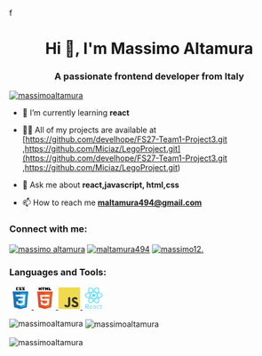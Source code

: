f<h1 align="center">Hi 👋, I'm Massimo Altamura</h1>
<h3 align="center">A passionate frontend developer from Italy</h3>

<p align="left"> <a href="https://github.com/ryo-ma/github-profile-trophy"><img src="https://github-profile-trophy.vercel.app/?username=massimoaltamura" alt="massimoaltamura" /></a> </p>

- 🌱 I’m currently learning **react**

- 👨‍💻 All of my projects are available at [https://github.com/develhope/FS27-Team1-Project3.git ,https://github.com/Miciaz/LegoProject.git](https://github.com/develhope/FS27-Team1-Project3.git ,https://github.com/Miciaz/LegoProject.git)

- 💬 Ask me about **react,javascript, html,css**

- 📫 How to reach me **maltamura494@gmail.com**

<h3 align="left">Connect with me:</h3>
<p align="left">
<a href="https://linkedin.com/in/massimo altamura" target="blank"><img align="center" src="https://raw.githubusercontent.com/rahuldkjain/github-profile-readme-generator/master/src/images/icons/Social/linked-in-alt.svg" alt="massimo altamura" height="30" width="40" /></a>
<a href="https://instagram.com/maltamura494" target="blank"><img align="center" src="https://raw.githubusercontent.com/rahuldkjain/github-profile-readme-generator/master/src/images/icons/Social/instagram.svg" alt="maltamura494" height="30" width="40" /></a>
<a href="https://discord.gg/massimo12." target="blank"><img align="center" src="https://raw.githubusercontent.com/rahuldkjain/github-profile-readme-generator/master/src/images/icons/Social/discord.svg" alt="massimo12." height="30" width="40" /></a>
</p>

<h3 align="left">Languages and Tools:</h3>
<p align="left"> <a href="https://www.w3schools.com/css/" target="_blank" rel="noreferrer"> <img src="https://raw.githubusercontent.com/devicons/devicon/master/icons/css3/css3-original-wordmark.svg" alt="css3" width="40" height="40"/> </a> <a href="https://www.w3.org/html/" target="_blank" rel="noreferrer"> <img src="https://raw.githubusercontent.com/devicons/devicon/master/icons/html5/html5-original-wordmark.svg" alt="html5" width="40" height="40"/> </a> <a href="https://developer.mozilla.org/en-US/docs/Web/JavaScript" target="_blank" rel="noreferrer"> <img src="https://raw.githubusercontent.com/devicons/devicon/master/icons/javascript/javascript-original.svg" alt="javascript" width="40" height="40"/> </a> <a href="https://www.mysql.com/" target="_blank" rel="noreferrer">  <a href="https://reactjs.org/" target="_blank" rel="noreferrer"> <img src="https://raw.githubusercontent.com/devicons/devicon/master/icons/react/react-original-wordmark.svg" alt="react" width="40" height="40"/> </a> </p>

<p><img align="left" src="https://github-readme-stats.vercel.app/api/top-langs?username=massimoaltamura&show_icons=true&locale=en&layout=compact" alt="massimoaltamura" /></p>

<p>&nbsp;<img align="center" src="https://github-readme-stats.vercel.app/api?username=massimoaltamura&show_icons=true&locale=en" alt="massimoaltamura" /></p>

<p><img align="center" src="https://github-readme-streak-stats.herokuapp.com/?user=massimoaltamura&" alt="massimoaltamura" /></p>
